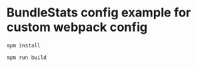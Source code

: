 # BundleStats config example for custom webpack config

```shell
npm install
```

```shell
npm run build
```
